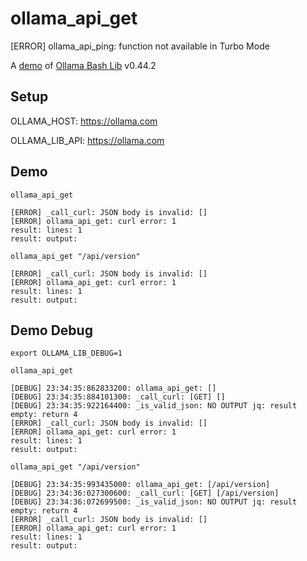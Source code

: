 # ollama_api_get
[ERROR] ollama_api_ping: function not available in Turbo Mode

A [demo](../README.md#demos) of [Ollama Bash Lib](https://github.com/attogram/ollama-bash-lib) v0.44.2

## Setup

OLLAMA_HOST: https://ollama.com

OLLAMA_LIB_API: https://ollama.com


## Demo


```
ollama_api_get

[ERROR] _call_curl: JSON body is invalid: []
[ERROR] ollama_api_get: curl error: 1
result: lines: 1
result: output: 
```

```
ollama_api_get "/api/version"

[ERROR] _call_curl: JSON body is invalid: []
[ERROR] ollama_api_get: curl error: 1
result: lines: 1
result: output: 
```

## Demo Debug

`export OLLAMA_LIB_DEBUG=1`


```
ollama_api_get

[DEBUG] 23:34:35:862833200: ollama_api_get: []
[DEBUG] 23:34:35:884101300: _call_curl: [GET] [] 
[DEBUG] 23:34:35:922164400: _is_valid_json: NO OUTPUT jq: result empty: return 4
[ERROR] _call_curl: JSON body is invalid: []
[ERROR] ollama_api_get: curl error: 1
result: lines: 1
result: output: 
```

```
ollama_api_get "/api/version"

[DEBUG] 23:34:35:993435000: ollama_api_get: [/api/version]
[DEBUG] 23:34:36:027300600: _call_curl: [GET] [/api/version] 
[DEBUG] 23:34:36:072699500: _is_valid_json: NO OUTPUT jq: result empty: return 4
[ERROR] _call_curl: JSON body is invalid: []
[ERROR] ollama_api_get: curl error: 1
result: lines: 1
result: output: 
```

